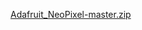 [Adafruit_NeoPixel-master.zip](https://github.com/SiHyun1120/Spine_surgery_2300/files/12404220/Adafruit_NeoPixel-master.zip)
